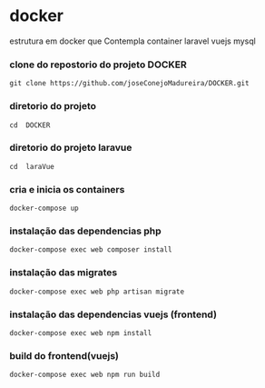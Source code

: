 # docker 
estrutura em docker que Contempla container 
laravel 
vuejs 
mysql 

### clone do repostorio do projeto DOCKER 
```
git clone https://github.com/joseConejoMadureira/DOCKER.git
```
### diretorio  do projeto
```
cd  DOCKER
```
### diretorio  do projeto laravue
```
cd  laraVue
```

### cria e inicia os containers 
```
docker-compose up
```
### instalação das dependencias php 
```
docker-compose exec web composer install
```
### instalação das migrates 
```
docker-compose exec web php artisan migrate
```

### instalação das dependencias vuejs (frontend) 
```
docker-compose exec web npm install
```

### build do frontend(vuejs) 
```
docker-compose exec web npm run build
```
